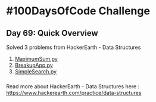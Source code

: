# #100DaysOfCode Challenge
## Day 69: Quick Overview
Solved 3 problems from HackerEarth - Data Structures
1. [MaximumSum.py](https://github.com/sandeep-krishna/100DaysOfCode/blob/master/Day%2069/MaximumSum.py)
2. [BreakupApp.py](https://github.com/sandeep-krishna/100DaysOfCode/blob/master/Day%2069/BreakupApp.py)
3. [SimpleSearch.py](https://github.com/sandeep-krishna/100DaysOfCode/blob/master/Day%2069/SimpleSearch.py)
### 
Read more about HackerEarth - Data Structures here : https://www.hackerearth.com/practice/data-structures